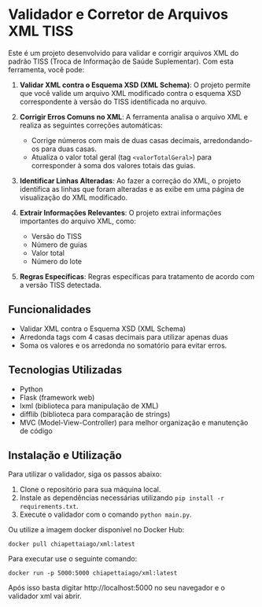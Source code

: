 # Validador e Corretor de Arquivos XML TISS

Este é um projeto desenvolvido para validar e corrigir arquivos XML do padrão TISS (Troca de Informação de Saúde Suplementar). Com esta ferramenta, você pode:

1. **Validar XML contra o Esquema XSD (XML Schema)**: O projeto permite que você valide um arquivo XML modificado contra o esquema XSD correspondente à versão do TISS identificada no arquivo.

2. **Corrigir Erros Comuns no XML**: A ferramenta analisa o arquivo XML e realiza as seguintes correções automáticas:
   - Corrige números com mais de duas casas decimais, arredondando-os para duas casas.
   - Atualiza o valor total geral (tag `<valorTotalGeral>`) para corresponder à soma dos valores totais das guias.

3. **Identificar Linhas Alteradas**: Ao fazer a correção do XML, o projeto identifica as linhas que foram alteradas e as exibe em uma página de visualização do XML modificado.

4. **Extrair Informações Relevantes**: O projeto extrai informações importantes do arquivo XML, como:
   - Versão do TISS
   - Número de guias
   - Valor total
   - Número do lote

5. **Regras Específicas**: Regras específicas para tratamento de acordo com a versão TISS detectada.

## Funcionalidades 
- Validar XML contra o Esquema XSD (XML Schema)
- Arredonda tags com 4 casas decimais para utilizar apenas duas
- Soma os valores e os arredonda no somatório para evitar erros.


## Tecnologias Utilizadas

- Python
- Flask (framework web)
- lxml (biblioteca para manipulação de XML)
- difflib (biblioteca para comparação de strings)
- MVC (Model-View-Controller) para melhor organização e manutenção de código


## Instalação e Utilização

Para utilizar o validador, siga os passos abaixo:

1. Clone o repositório para sua máquina local.
2. Instale as dependências necessárias utilizando `pip install -r requirements.txt`.
3. Execute o validador com o comando `python main.py`.

Ou utilize a imagem docker disponível no Docker Hub:

```
docker pull chiapettaiago/xml:latest
```

Para executar use o seguinte comando:

```
docker run -p 5000:5000 chiapettaiago/xml:latest
```

Após isso basta digitar http://localhost:5000 no seu navegador e o validador xml vai abrir.



